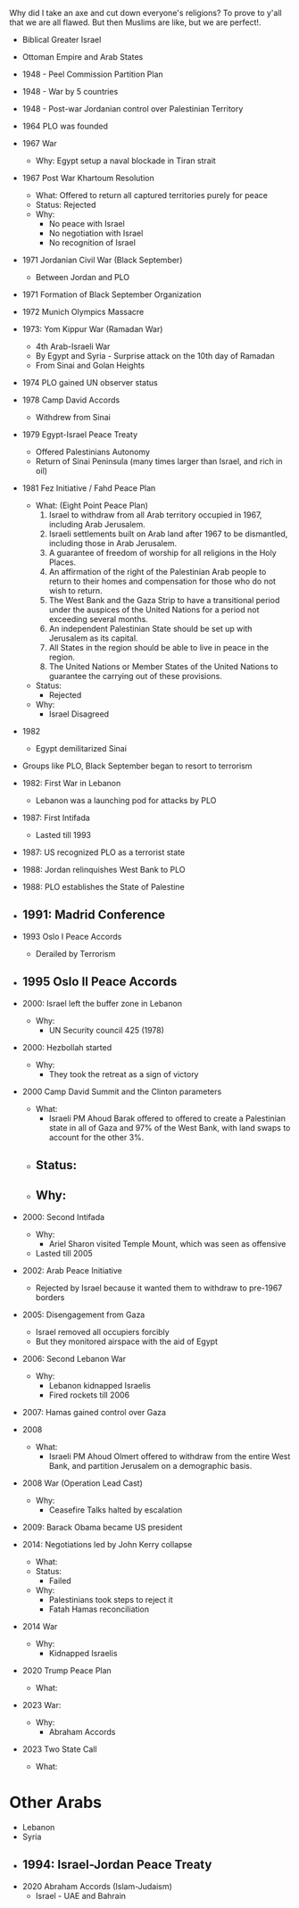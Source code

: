 
Why did I take an axe and cut down everyone's religions?
To prove to y'all that we are all flawed.
But then Muslims are like, but we are perfect!.

- Biblical Greater Israel
- Ottoman Empire and Arab States

- 1948 - Peel Commission Partition Plan
- 1948 - War by 5 countries
- 1948 - Post-war Jordanian control over Palestinian Territory

- 1964 PLO was founded

- 1967 War
	- Why: Egypt setup a naval blockade in Tiran strait
- 1967 Post War Khartoum Resolution
	- What: Offered to return all captured territories purely for peace
	- Status: Rejected
	- Why:
		- No peace with Israel
		- No negotiation with Israel
		- No recognition of Israel

- 1971 Jordanian Civil War (Black September)
	- Between Jordan and PLO
- 1971 Formation of Black September Organization
- 1972 Munich Olympics Massacre 

- 1973: Yom Kippur War (Ramadan War)
	- 4th Arab-Israeli War
	- By Egypt and Syria - Surprise attack on the 10th day of Ramadan
	- From Sinai and Golan Heights

- 1974 PLO gained UN observer status

- 1978 Camp David Accords
	- Withdrew from Sinai

- 1979 Egypt-Israel Peace Treaty
	- Offered Palestinians Autonomy
	- Return of Sinai Peninsula (many times larger than Israel, and rich in oil)

- 1981 Fez Initiative / Fahd Peace Plan
	- What: (Eight Point Peace Plan)
		1. Israel to withdraw from all Arab territory occupied in 1967, including Arab Jerusalem.
		2. Israeli settlements built on Arab land after 1967 to be dismantled, including those in Arab Jerusalem.
		3. A guarantee of freedom of worship for all religions in the Holy Places.
		4. An affirmation of the right of the Palestinian Arab people to return to their homes and compensation for those who do not wish to return.
		5. The West Bank and the Gaza Strip to have a transitional period under the auspices of the United Nations for a period not exceeding several months.
		6. An independent Palestinian State should be set up with Jerusalem as its capital.
		7. All States in the region should be able to live in peace in the region.
		8. The United Nations or Member States of the United Nations to guarantee the carrying out of these provisions.
	- Status:
		- Rejected
	- Why:
		- Israel Disagreed

- 1982
	- Egypt demilitarized Sinai

- Groups like PLO, Black September began to resort to terrorism

- 1982: First War in Lebanon
	- Lebanon was a launching pod for attacks by PLO

- 1987: First Intifada
	- Lasted till 1993

- 1987: US recognized PLO as a terrorist state

- 1988: Jordan relinquishes West Bank to PLO
- 1988: PLO establishes the State of Palestine

- 1991: Madrid Conference
	- 

- 1993 Oslo I Peace Accords
	- Derailed by Terrorism
- 1995 Oslo II Peace Accords
	- 

- 2000: Israel left the buffer zone in Lebanon
	- Why:
		- UN Security council 425 (1978)
- 2000: Hezbollah started
	- Why:
		- They took the retreat as a sign of victory

- 2000 Camp David Summit and the Clinton parameters
	- What:
		- Israeli PM Ahoud Barak offered to offered to create a Palestinian state in all of Gaza and 97% of the West Bank, with land swaps to account for the other 3%.
	- Status:
		- 
	- Why:
		- 
- 2000: Second Intifada
	- Why:
		- Ariel Sharon visited Temple Mount, which was seen as offensive
	- Lasted till 2005

- 2002: Arab Peace Initiative
	- Rejected by Israel because it wanted them to withdraw to pre-1967 borders

- 2005: Disengagement from Gaza
	- Israel removed all occupiers forcibly
	- But they monitored airspace with the aid of Egypt

- 2006: Second Lebanon War
	- Why:
		- Lebanon kidnapped Israelis
		- Fired rockets till 2006

- 2007: Hamas gained control over Gaza

- 2008
	- What:
		- Israeli PM Ahoud Olmert offered to withdraw from the entire West Bank, and partition Jerusalem on a demographic basis.
- 2008 War (Operation Lead Cast)
	- Why:
		- Ceasefire Talks halted by escalation

- 2009: Barack Obama became US president

- 2014: Negotiations led by John Kerry collapse
	- What:
	- Status:
		- Failed
	- Why:
		- Palestinians took steps to reject it
		- Fatah Hamas reconciliation
- 2014 War
	- Why:
		- Kidnapped Israelis

- 2020 Trump Peace Plan
	- What:

- 2023 War:
	- Why:
		- Abraham Accords
- 2023 Two State Call
	- What:




# Other Arabs

- Lebanon
- Syria
- 1994: Israel-Jordan Peace Treaty
	- 
- 2020 Abraham Accords (Islam-Judaism)
	- Israel - UAE and Bahrain